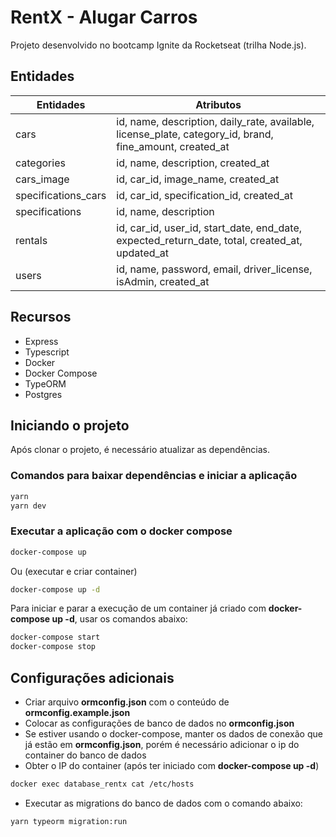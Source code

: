 # RentX - Alugar Carros

Projeto desenvolvido no bootcamp Ignite da Rocketseat (trilha Node.js).

## Entidades

| Entidades | Atributos |
| - | - |
| cars | id, name, description, daily_rate, available, license_plate,  category_id, brand, fine_amount, created_at |
| categories | id, name, description, created_at |
| cars_image | id, car_id, image_name, created_at |
| specifications_cars | id, car_id, specification_id, created_at |
| specifications | id, name, description |
| rentals | id, car_id, user_id, start_date, end_date, expected_return_date, total, created_at, updated_at |
| users | id, name, password, email, driver_license, isAdmin, created_at |

## Recursos

- Express
- Typescript
- Docker
- Docker Compose
- TypeORM
- Postgres

## Iniciando o projeto

Após clonar o projeto, é necessário atualizar as dependências.

### Comandos para baixar dependências e iniciar a aplicação

```bash
yarn
yarn dev
```
### Executar a aplicação com o docker compose

```bash
docker-compose up
```
Ou (executar e criar container)

```bash
docker-compose up -d
```
Para iniciar e parar a execução de um container já criado com **docker-compose up -d**, usar os comandos abaixo:

```bash
docker-compose start
docker-compose stop
```

## Configurações adicionais

- Criar arquivo **ormconfig.json** com o conteúdo de **ormconfig.example.json**
- Colocar as configurações de banco de dados no **ormconfig.json**
- Se estiver usando o docker-compose, manter os dados de conexão que já estão em **ormconfig.json**, porém é necessário adicionar o ip do container do banco de dados
- Obter o IP do container (após ter iniciado com **docker-compose up -d**)
```bash
docker exec database_rentx cat /etc/hosts 
```
- Executar as migrations do banco de dados com o comando abaixo:
```bash
yarn typeorm migration:run
```
